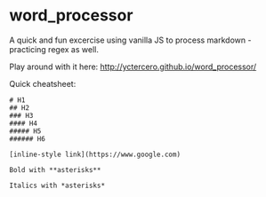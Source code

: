 # word_processor
A quick and fun excercise using vanilla JS to process markdown - practicing regex as well. 

Play around with it here: http://yctercero.github.io/word_processor/

Quick cheatsheet:
```
# H1
## H2
### H3
#### H4
##### H5
###### H6

[inline-style link](https://www.google.com)

Bold with **asterisks**

Italics with *asterisks*
```

